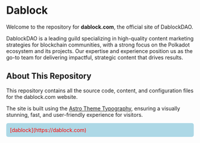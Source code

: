 # Dablock

Welcome to the repository for **dablock.com**, the official site of DablockDAO.  

DablockDAO is a leading guild specializing in high-quality content marketing strategies for blockchain communities, with a strong focus on the Polkadot ecosystem and its projects. Our expertise and experience position us as the go-to team for delivering impactful, strategic content that drives results.

## About This Repository  
This repository contains all the source code, content, and configuration files for the dablock.com website.  

The site is built using the [Astro Theme Typography](https://github.com/astrodotbuild/astro-theme-typography), ensuring a visually stunning, fast, and user-friendly experience for visitors.  


<div style="background-color: lightblue; padding: 10px; border-radius: 5px;">
<span style="color: red;">[dablock](https://dablock.com)</span>
</div>